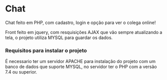 <h1>Chat</h1>

<p>Chat feito em PHP, com cadastro, login e opção para ver o colega online!</p>

<p>Front feito em jquery, com resquisições AJAX  que vão sempre atualizando a tela, o projeto utiliza MYSQL para guardar os dados.</p>

<h3>Requisitos para instalar o projeto</h3>

<p>É necessario ter um servidor APACHE para instalação do projeto  com um banco de dados que suporte MYSQL, no servidor ter o PHP com a versão 7.4 ou superior.</p>







